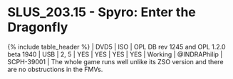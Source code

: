 # SLUS_203.15 - Spyro: Enter the Dragonfly

{% include table_header %}
| DVD5 | ISO | OPL DB rev 1245 and OPL 1.2.0 beta 1940 | USB | 2, 5 | YES | YES | YES | YES | Working | @INDRAPhilip | SCPH-39001 | The whole game runs well unlike its ZSO version and there are no obstructions in the FMVs. 
